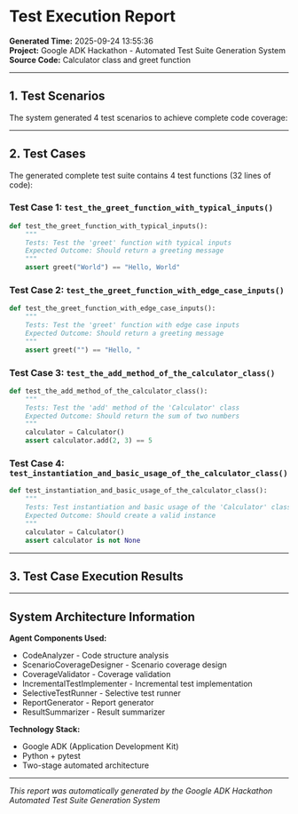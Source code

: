 # Test Execution Report

**Generated Time:** 2025-09-24 13:55:36  
**Project:** Google ADK Hackathon - Automated Test Suite Generation System  
**Source Code:** Calculator class and greet function  

---

## 1. Test Scenarios

The system generated 4 test scenarios to achieve complete code coverage:





---

## 2. Test Cases

The generated complete test suite contains 4 test functions (32 lines of code):

### Test Case 1: `test_the_greet_function_with_typical_inputs()`
```python
def test_the_greet_function_with_typical_inputs():
    """
    Tests: Test the 'greet' function with typical inputs
    Expected Outcome: Should return a greeting message
    """
    assert greet("World") == "Hello, World"
```

### Test Case 2: `test_the_greet_function_with_edge_case_inputs()`
```python
def test_the_greet_function_with_edge_case_inputs():
    """
    Tests: Test the 'greet' function with edge case inputs
    Expected Outcome: Should return a greeting message
    """
    assert greet("") == "Hello, "
```

### Test Case 3: `test_the_add_method_of_the_calculator_class()`
```python
def test_the_add_method_of_the_calculator_class():
    """
    Tests: Test the 'add' method of the 'Calculator' class
    Expected Outcome: Should return the sum of two numbers
    """
    calculator = Calculator()
    assert calculator.add(2, 3) == 5
```

### Test Case 4: `test_instantiation_and_basic_usage_of_the_calculator_class()`
```python
def test_instantiation_and_basic_usage_of_the_calculator_class():
    """
    Tests: Test instantiation and basic usage of the 'Calculator' class
    Expected Outcome: Should create a valid instance
    """
    calculator = Calculator()
    assert calculator is not None
```

---

## 3. Test Case Execution Results



---

## System Architecture Information

**Agent Components Used:**
- CodeAnalyzer - Code structure analysis
- ScenarioCoverageDesigner - Scenario coverage design
- CoverageValidator - Coverage validation
- IncrementalTestImplementer - Incremental test implementation
- SelectiveTestRunner - Selective test runner
- ReportGenerator - Report generator
- ResultSummarizer - Result summarizer

**Technology Stack:**
- Google ADK (Application Development Kit)
- Python + pytest
- Two-stage automated architecture

---

*This report was automatically generated by the Google ADK Hackathon Automated Test Suite Generation System*